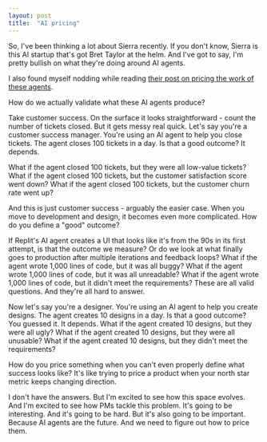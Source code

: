 ```yaml
---
layout: post
title:  "AI pricing"
---
```

So, I've been thinking a lot about Sierra recently. If you don't know, Sierra is this AI startup that's got Bret Taylor at the helm. And I've got to say, I'm pretty bullish on what they're doing around AI agents.

I also found myself nodding while reading [their post on pricing the work of these agents](https://sierra.ai/blog/outcome-based-pricing-for-ai-agents).

How do we actually validate what these AI agents produce?

Take customer success. On the surface it looks straightforward - count the number of tickets closed. But it gets messy real quick. Let's say you're a customer success manager. You're using an AI agent to help you close tickets. The agent closes 100 tickets in a day. Is that a good outcome? It depends.

What if the agent closed 100 tickets, but they were all low-value tickets? What if the agent closed 100 tickets, but the customer satisfaction score went down? What if the agent closed 100 tickets, but the customer churn rate went up?

And this is just customer success - arguably the easier case. When you move to development and design, it becomes even more complicated. How do you define a "good" outcome?

If Replit's AI agent creates a UI that looks like it's from the 90s in its first attempt, is that the outcome we measure? Or do we look at what finally goes to production after multiple iterations and feedback loops? What if the agent wrote 1,000 lines of code, but it was all buggy? What if the agent wrote 1,000 lines of code, but it was all unreadable? What if the agent wrote 1,000 lines of code, but it didn't meet the requirements? These are all valid questions. And they're all hard to answer.

Now let's say you're a designer. You're using an AI agent to help you create designs. The agent creates 10 designs in a day. Is that a good outcome? You guessed it. It depends. What if the agent created 10 designs, but they were all ugly? What if the agent created 10 designs, but they were all unusable? What if the agent created 10 designs, but they didn't meet the requirements?

How do you price something when you can't even properly define what success looks like? It's like trying to price a product when your north star metric keeps changing direction.

I don't have the answers. But I'm excited to see how this space evolves. And I'm excited to see how PMs tackle this problem. It's going to be interesting. And it's going to be hard. But it's also going to be important. Because AI agents are the future. And we need to figure out how to price them.
